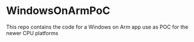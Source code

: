# WindowsOnArmPoC
This repo contains the code for a Windows on Arm app use as POC for the newer CPU platforms
